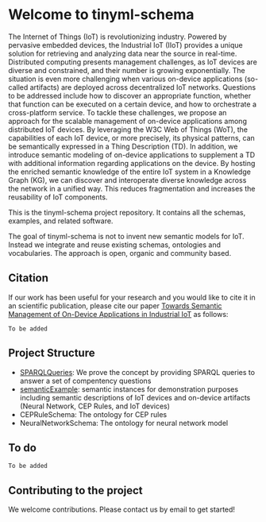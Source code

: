# Welcome to tinyml-schema

The Internet of Things (IoT) is revolutionizing industry. Powered by pervasive embedded devices, the Industrial IoT (IIoT) provides a unique solution for retrieving and analyzing data near the source in real-time. Distributed computing presents management challenges, as IoT devices are diverse and constrained, and their number is growing exponentially. The situation is even more challenging when various on-device applications (so-called artifacts) are deployed across decentralized IoT networks. Questions to be addressed include how to discover an appropriate function, whether that function can be executed on a certain device, and how to orchestrate a cross-platform service. To tackle these challenges, we propose an approach for the scalable management of on-device applications among distributed IoT devices. By leveraging the W3C Web of Things (WoT), the capabilities of each IoT device, or more precisely, its physical patterns, can be semantically expressed in a Thing Description (TD). In addition, we introduce semantic modeling of on-device applications to supplement a TD with additional information regarding applications on the device. By hosting the enriched semantic knowledge of the entire IoT system in a Knowledge Graph (KG), we can discover and interoperate diverse knowledge across the network in a unified way. This reduces fragmentation and increases the reusability of IoT components. 

This is the tinyml-schema project repository. It contains all the schemas, examples, and related software.

The goal of tinyml-schema is not to invent new semantic models for IoT. Instead we integrate and reuse existing schemas, ontologies and vocabularies. The approach is open, organic and community based. 

## Citation
If our work has been useful for your research and you would like to cite it in an scientific publication, please cite our paper [Towards Semantic Management of On-Device Applications in Industrial IoT](https://github.com/tinyml-schema-collab/tinyml-schema) as follows:
```
To be added
```

## Project Structure
* [SPARQLQueries](https://github.com/tinyml-schema-collab/tinyml-schema/tree/main/SPARQLQueries): We prove the concept by providing SPARQL queries to answer a set of compentency questions
* [semanticExample](https://github.com/tinyml-schema-collab/tinyml-schema/tree/main/semanticExample): semantic instances for demonstration purposes including semantic descriptions of IoT devices and on-device artifacts (Neural Network, CEP Rules, and IoT devices)
* CEPRuleSchema: The ontology for CEP rules
* NeuralNetworkSchema: The ontology for neural network model

## To do
```
To be added
```

## Contributing to the project

We welcome contributions. Please contact us by email to get started!




